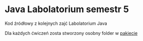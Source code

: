 Java Labolatorium semestr 5
=======

Kod źródłowy z kolejnych zajć Labolatorium Java

Dla każdych ćwiczeń zosta stworzony osobny folder w [pakiecie][folder-glowny]

[folder-glowny]: src/nakonieczny/jacek
